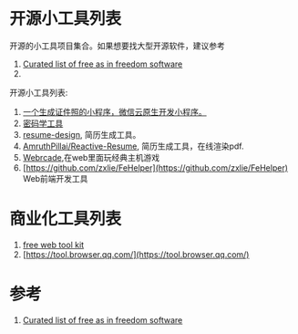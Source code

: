 # 开源小工具列表

开源的小工具项目集合。如果想要找大型开源软件，建议参考
1. [Curated list of free as in freedom software](https://github.com/johnjago/awesome-free-software)
2. 

开源小工具列表: 

1. [一个生成证件照的小程序，微信云原生开发小程序。](https://github.com/liuxiaojun666/ID-Photo-miniapp-wechart)
2. [密码学工具](https://crypto-online.cn/playground/hash/)
3. [resume-design](https://github.com/huajian-pro/resume-design), 简历生成工具。
4. [AmruthPillai/Reactive-Resume](https://github.com/AmruthPillai/Reactive-Resume), 简历生成工具，在线渲染pdf.
5. [Webrcade](https://github.com/webrcade/webrcade),在web里面玩经典主机游戏
6. [https://github.com/zxlie/FeHelper](https://github.com/zxlie/FeHelper) Web前端开发工具

# 商业化工具列表
1. [free web tool kit](https://www.freewebtoolkit.com/)
1. [https://tool.browser.qq.com/](https://tool.browser.qq.com/)


# 参考
1. [Curated list of free as in freedom software](https://github.com/johnjago/awesome-free-software)
